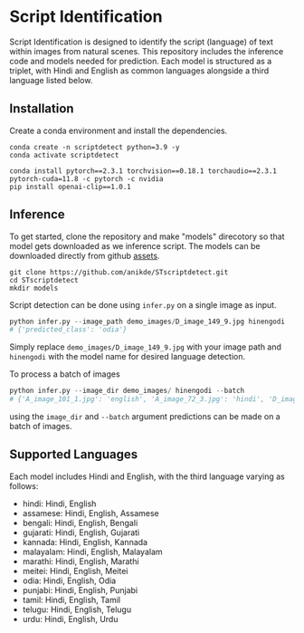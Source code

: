 # Script Identification
Script Identification is designed to identify the script (language) of text within images from natural scenes. This repository includes the inference code and models needed for prediction. Each model is structured as a triplet, with Hindi and English as common languages alongside a third language listed below. 

## Installation
Create a conda environment and install the dependencies.
```
conda create -n scriptdetect python=3.9 -y
conda activate scriptdetect

conda install pytorch==2.3.1 torchvision==0.18.1 torchaudio==2.3.1 pytorch-cuda=11.8 -c pytorch -c nvidia
pip install openai-clip==1.0.1
```

## Inference
To get started, clone the repository and make "models" direcotory so that model gets downloaded as we inference script. The models can be downloaded directly from github [assets](https://github.com/anikde/STscriptdetect/releases/tag/V1).
```
git clone https://github.com/anikde/STscriptdetect.git
cd STscriptdetect
mkdir models
```

Script detection can be done using ```infer.py``` on a single image as input.

```python
python infer.py --image_path demo_images/D_image_149_9.jpg hinengodi
# {'predicted_class': 'odia'}
```
Simply replace ```demo_images/D_image_149_9.jpg``` with your image path and ```hinengodi``` with the model name for desired language detection.

To process a batch of images
```python
python infer.py --image_dir demo_images/ hinengodi --batch
# {'A_image_101_1.jpg': 'english', 'A_image_72_3.jpg': 'hindi', 'D_image_149_9.jpg': 'odia'}
```
using the ```image_dir``` and ```--batch``` argument predictions can be made on a batch of images.


## Supported Languages
Each model includes Hindi and English, with the third language varying as follows:

- hindi: Hindi, English
- assamese: Hindi, English, Assamese
- bengali: Hindi, English, Bengali
- gujarati: Hindi, English, Gujarati
- kannada: Hindi, English, Kannada
- malayalam: Hindi, English, Malayalam
- marathi: Hindi, English, Marathi
- meitei: Hindi, English, Meitei
- odia: Hindi, English, Odia
- punjabi: Hindi, English, Punjabi
- tamil: Hindi, English, Tamil
- telugu: Hindi, English, Telugu
- urdu: Hindi, English, Urdu
